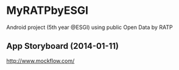 # MyRATPbyESGI
Android project (5th year @ESGI) using public Open Data by RATP

App Storyboard (2014-01-11)
-------

http://www.mockflow.com/
